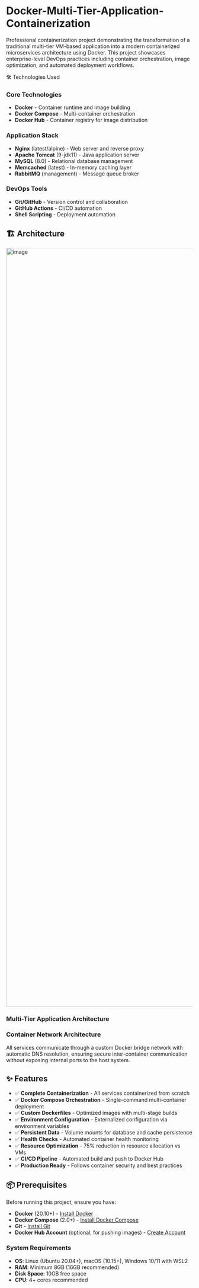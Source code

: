 # Docker-Multi-Tier-Application-Containerization
Professional containerization project demonstrating the transformation of a traditional multi-tier VM-based application into a modern containerized microservices architecture using Docker. This project showcases enterprise-level DevOps practices including container orchestration, image optimization, and automated deployment workflows.

🛠 Technologies Used

### **Core Technologies**
- **Docker** - Container runtime and image building
- **Docker Compose** - Multi-container orchestration
- **Docker Hub** - Container registry for image distribution

### **Application Stack**
- **Nginx** (latest/alpine) - Web server and reverse proxy
- **Apache Tomcat** (9-jdk11) - Java application server
- **MySQL** (8.0) - Relational database management
- **Memcached** (latest) - In-memory caching layer
- **RabbitMQ** (management) - Message queue broker

### **DevOps Tools**
- **Git/GitHub** - Version control and collaboration
- **GitHub Actions** - CI/CD automation
- **Shell Scripting** - Deployment automation

## 🏗 Architecture
<img width="2048" height="2048" alt="image" src="https://github.com/user-attachments/assets/ef880cfa-286d-482f-911b-d1edbf9e8dec" />

### Multi-Tier Application Architecture


### Container Network Architecture

All services communicate through a custom Docker bridge network with automatic DNS resolution, ensuring secure inter-container communication without exposing internal ports to the host system.

## ✨ Features

- ✅ **Complete Containerization** - All services containerized from scratch
- ✅ **Docker Compose Orchestration** - Single-command multi-container deployment
- ✅ **Custom Dockerfiles** - Optimized images with multi-stage builds
- ✅ **Environment Configuration** - Externalized configuration via environment variables
- ✅ **Persistent Data** - Volume mounts for database and cache persistence
- ✅ **Health Checks** - Automated container health monitoring
- ✅ **Resource Optimization** - 75% reduction in resource allocation vs VMs
- ✅ **CI/CD Pipeline** - Automated build and push to Docker Hub
- ✅ **Production Ready** - Follows container security and best practices

## 📦 Prerequisites

Before running this project, ensure you have:

- **Docker** (20.10+) - [Install Docker](https://docs.docker.com/get-docker/)
- **Docker Compose** (2.0+) - [Install Docker Compose](https://docs.docker.com/compose/install/)
- **Git** - [Install Git](https://git-scm.com/downloads)
- **Docker Hub Account** (optional, for pushing images) - [Create Account](https://hub.docker.com/)

### System Requirements
- **OS**: Linux (Ubuntu 20.04+), macOS (10.15+), Windows 10/11 with WSL2
- **RAM**: Minimum 8GB (16GB recommended)
- **Disk Space**: 10GB free space
- **CPU**: 4+ cores recommended


